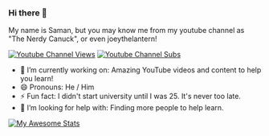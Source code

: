 ### Hi there 👋

My name is Saman, but you may know me from my youtube channel as "The Nerdy Canuck", or even joeythelantern!

[![Youtube Channel Views](https://img.shields.io/youtube/channel/views/UCmG1UbEI0iFE1tAw2SyvvXg?label=YouTube%20Channel%20Views&style=for-the-badge)](https://youtbe.com/c/TheNerdyCanuck)
[![Youtube Channel Subs](https://img.shields.io/youtube/channel/subscribers/UCmG1UbEI0iFE1tAw2SyvvXg?label=Channel%20Subscribers&style=for-the-badge)](https://youtbe.com/c/TheNerdyCanuck)


- 🔭 I’m currently working on: Amazing YouTube videos and content to help you learn!
- 😄 Pronouns: He / Him
- ⚡ Fun fact: I didn't start university until I was 25.  It's never too late.
- 🤔 I’m looking for help with: Finding more people to help learn.

[![My Awesome Stats](https://awesome-github-stats.azurewebsites.net/user-stats/joeythelantern?cardType=github&theme=github-dark&Border=24D6DD&Text=2CDD8B)](https://git.io/awesome-stats-card)

<!--
**joeythelantern/joeythelantern** is a ✨ _special_ ✨ repository because its `README.md` (this file) appears on your GitHub profile.

Here are some ideas to get you started:

- 🔭 I’m currently working on ...
- 🌱 I’m currently learning ...
- 👯 I’m looking to collaborate on ...
- 🤔 I’m looking for help with ...
- 💬 Ask me about ...
- 📫 How to reach me: ...
- 😄 Pronouns: ...
- ⚡ Fun fact: ...
-->

